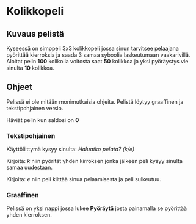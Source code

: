 # Kolikkopeli

## Kuvaus pelistä

Kyseessä on simppeli 3x3 kolikkopeli jossa sinun tarvitsee
pelaajana pyörittää kierroksia ja saada 3 samaa syboolia laskeutumaan 
vaakarivillä. Aloitat pelin **100** kolikolla voitosta saat **50** kolikkoa ja yksi 
pyöräystys vie sinulta **10** kolikkoa.

## Ohjeet

Pelissä ei ole mitään monimutkaisia ohjeita. Pelistä löytyy graaffinen ja tekstipohjainen versio.

Häviät pelin kun saldosi on **0**
### Tekstipohjainen

Käyttöliittymä kysyy sinulta: *Haluatko pelata? (k/e)* 

Kirjoita: *k* niin pyörität yhden kirroksen jonka jälkeen peli kysyy sinulta samaa uudestaan.

Kirjoita: *e* niin peli kiittää sinua pelaamisesta ja peli sulkeutuu.

### Graaffinen

Pelissä on yksi nappi jossa lukee **Pyöräytä** josta painamalla se pyörittää yhden kierroksen.

